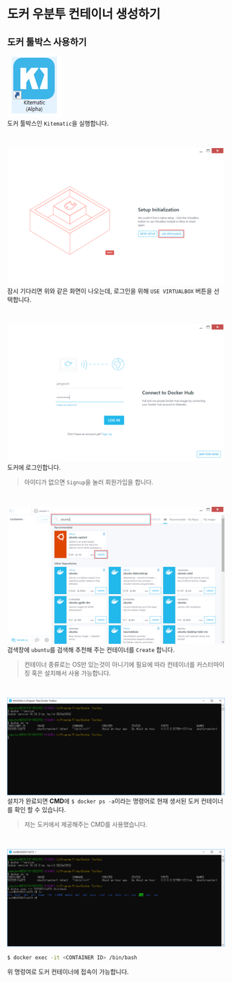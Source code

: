 # 도커 우분투 컨테이너 생성하기

## 도커 툴박스 사용하기

<img src="https://github.com/wkddnjset/ELK-Tutorial/blob/master/img/Kitematic_0.png"><br>
도커 툴박스인 `Kitematic`을 실행합니다.

<br><br>
<img src="https://github.com/wkddnjset/ELK-Tutorial/blob/master/img/Kitematic_1.png"><br>
잠시 기다리면 위와 같은 화면이 나오는데, 로그인을 위해 `USE VIRTUALBOX` 버튼을 선택합니다.

<br><br>
<img src="https://github.com/wkddnjset/ELK-Tutorial/blob/master/img/Kitematic_2.png"><br>
도커에 로그인합니다.
> 아이디가 없으면 `Signup`을 눌러 회원가입을 합니다.

<br><br>
<img src="https://github.com/wkddnjset/ELK-Tutorial/blob/master/img/Kitematic_3.png"><br>
검색창에 `ubuntu`를 검색해 추천해 주는 컨테이너를 `Create` 합니다.
> 컨테이너 종류로는 OS만 있는것이 아니기에 필요에 따라 컨테이너를 커스터마이징 혹은 설치해서 사용 가능합니다.

<br><br>
<img src="https://github.com/wkddnjset/ELK-Tutorial/blob/master/img/Kitematic_4.png"><br>
설치가 완료되면 **CMD**에 `$ docker ps -a`이라는 명령어로 현재 생서된 도커 컨테이너를 확인 할 수 있습니다.
> 저는 도커에서 제공해주는 CMD를 사용했습니다.

<br><br>
<img src="https://github.com/wkddnjset/ELK-Tutorial/blob/master/img/Kitematic_5.png"><br>
```bash
$ docker exec -it <CONTAINER ID> /bin/bash
```
위 명렁여로 도커 컨테이너에 접속이 가능합니다.